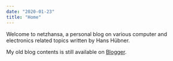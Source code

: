 ```yaml
---
date: "2020-01-23"
title: "Home"
---
```


Welcome to netzhansa, a personal blog on various computer and
electronics related topics written by Hans Hübner.

My old blog contents is still available on
[Blogger](https://netzhansa.blogspot.com).
